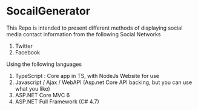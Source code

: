 # SocailGenerator

This Repo is intended to present different methods of displaying social media contact information from the following Social Networks

1. Twitter
1. Facebook

Using the following languages 

1. TypeScript : Core app in TS, with NodeJs Website for use
1. Javascript / Ajax / WebAPI (Asp.net Core API backing, but you can use what you like)
1. ASP.NET Core MVC 6
1. ASP.NET Full Framework (C# 4.7)
